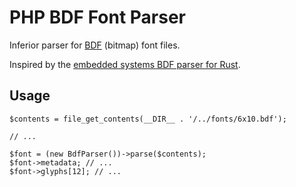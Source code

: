 PHP BDF Font Parser
===================

Inferior parser for
[BDF](https://en.wikipedia.org/wiki/Glyph_Bitmap_Distribution_Format) (bitmap) font files.

Inspired by the [embedded systems BDF parser for Rust](https://lib.rs/crates/bdf-parser).

Usage
-----

```
$contents = file_get_contents(__DIR__ . '/../fonts/6x10.bdf');

// ...

$font = (new BdfParser())->parse($contents);
$font->metadata; // ...
$font->glyphs[12]; // ...
```

